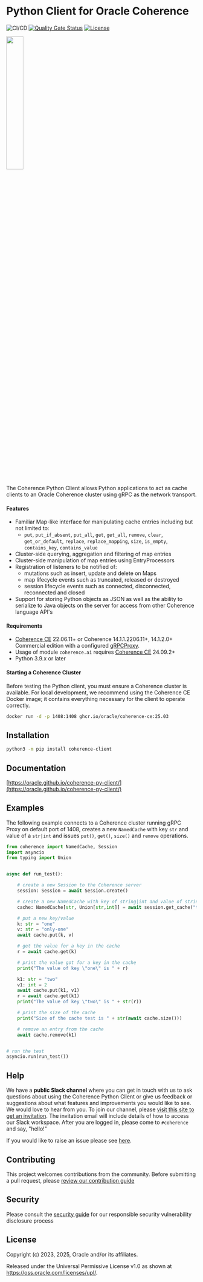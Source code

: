 # Python Client for Oracle Coherence

![CI/CD](https://github.com/oracle/coherence-py-client/actions/workflows/validate.yml/badge.svg)
[![Quality Gate Status](https://sonarcloud.io/api/project_badges/measure?project=oracle_coherence-py-client&metric=alert_status)](https://sonarcloud.io/project/overview?id=oracle_coherence-py-client)
[![License](http://img.shields.io/badge/license-UPL%201.0-blue.svg)](https://oss.oracle.com/licenses/upl/)

<img src=https://oracle.github.io/coherence/assets/images/logo-red.png width="30%"><img>

The Coherence Python Client allows Python applications to act as cache clients to an Oracle Coherence cluster using gRPC as the network transport.

#### Features
* Familiar Map-like interface for manipulating cache entries including but not limited to:
    * `put`, `put_if_absent`, `put_all`, `get`, `get_all`, `remove`, `clear`, `get_or_default`, `replace`, `replace_mapping`, `size`, `is_empty`, `contains_key`, `contains_value`
* Cluster-side querying, aggregation and filtering of map entries
* Cluster-side manipulation of map entries using EntryProcessors
* Registration of listeners to be notified of:
    * mutations such as insert, update and delete on Maps
    * map lifecycle events such as truncated, released or destroyed
    * session lifecycle events such as connected, disconnected, reconnected and closed
* Support for storing Python objects as JSON as well as the ability to serialize to Java objects on the server for access from other Coherence language API's

#### Requirements
* [Coherence CE](https://github.com/oracle/coherence) 22.06.11+ or Coherence 14.1.1.2206.11+, 14.1.2.0+ Commercial edition with a configured [gRPCProxy](https://docs.oracle.com/en/middleware/standalone/coherence/14.1.1.2206/develop-remote-clients/using-coherence-grpc-server.html).
* Usage of module `coherence.ai` requires [Coherence CE](https://github.com/oracle/coherence) 24.09.2+
* Python 3.9.x or later


#### Starting a Coherence Cluster

Before testing the Python client, you must ensure a Coherence cluster is available.
For local development, we recommend using the Coherence CE Docker image; it contains
everything necessary for the client to operate correctly.

```bash
docker run -d -p 1408:1408 ghcr.io/oracle/coherence-ce:25.03
```

## Installation

```bash
python3 -m pip install coherence-client
```

## Documentation

[https://oracle.github.io/coherence-py-client/](https://oracle.github.io/coherence-py-client/)

## Examples

The following example connects to a Coherence cluster running gRPC Proxy on default
port of 1408, creates a new `NamedCache` with key `str` and value of a `str|int` and
issues `put()`, `get()`, `size()` and `remove` operations.

```python
from coherence import NamedCache, Session
import asyncio
from typing import Union


async def run_test():

    # create a new Session to the Coherence server
    session: Session = await Session.create()

    # create a new NamedCache with key of string|int and value of string|int
    cache: NamedCache[str, Union[str,int]] = await session.get_cache("test")

    # put a new key/value
    k: str = "one"
    v: str = "only-one"
    await cache.put(k, v)

    # get the value for a key in the cache
    r = await cache.get(k)

    # print the value got for a key in the cache
    print("The value of key \"one\" is " + r)

    k1: str = "two"
    v1: int = 2
    await cache.put(k1, v1)
    r = await cache.get(k1)
    print("The value of key \"two\" is " + str(r))

    # print the size of the cache
    print("Size of the cache test is " + str(await cache.size()))

    # remove an entry from the cache
    await cache.remove(k1)


# run the test
asyncio.run(run_test())
```
## Help

We have a **public Slack channel** where you can get in touch with us to ask questions about using the Coherence Python Client
or give us feedback or suggestions about what features and improvements you would like to see. We would love
to hear from you. To join our channel,
please [visit this site to get an invitation](https://join.slack.com/t/oraclecoherence/shared_invite/enQtNzcxNTQwMTAzNjE4LTJkZWI5ZDkzNGEzOTllZDgwZDU3NGM2YjY5YWYwMzM3ODdkNTU2NmNmNDFhOWIxMDZlNjg2MzE3NmMxZWMxMWE).
The invitation email will include details of how to access our Slack
workspace.  After you are logged in, please come to `#coherence` and say, "hello!"

If you would like to raise an issue please see [here](https://github.com/oracle/coherence-py-client/issues/new/choose).

## Contributing

This project welcomes contributions from the community. Before submitting a pull request, please [review our contribution guide](./CONTRIBUTING.md)

## Security

Please consult the [security guide](./SECURITY.md) for our responsible security vulnerability disclosure process

## License

Copyright (c) 2023, 2025, Oracle and/or its affiliates.

Released under the Universal Permissive License v1.0 as shown at
<https://oss.oracle.com/licenses/upl/>.
